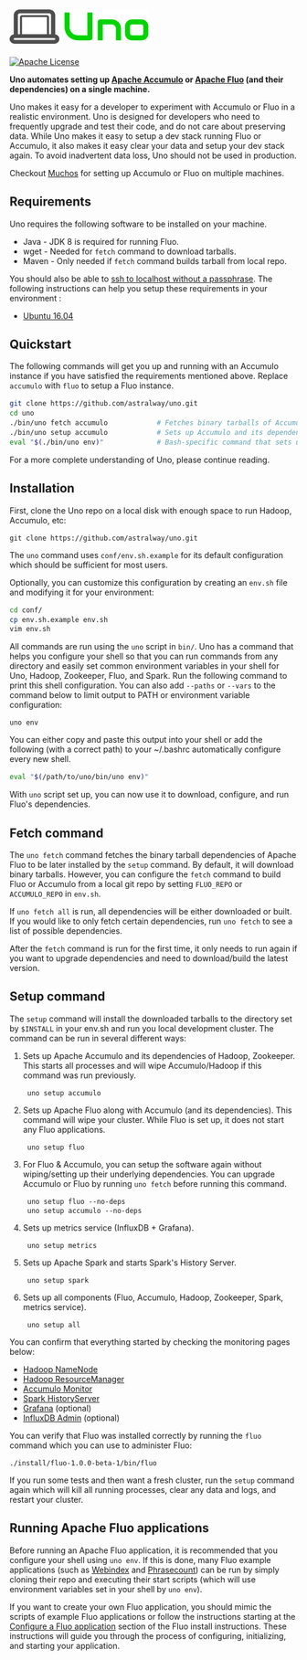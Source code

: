 ![Uno][logo]
---
[![Apache License][li]][ll]

**Uno automates setting up [Apache Accumulo][accumulo] or [Apache Fluo][fluo] (and their dependencies) on a single machine.**

Uno makes it easy for a developer to experiment with Accumulo or Fluo in a realistic environment.
Uno is designed for developers who need to frequently upgrade and test their code, and do not care
about preserving data. While Uno makes it easy to setup a dev stack running Fluo or Accumulo, it
also makes it easy clear your data and setup your dev stack again. To avoid inadvertent data loss,
Uno should not be used in production.

Checkout [Muchos] for setting up Accumulo or Fluo on multiple machines.

## Requirements

Uno requires the following software to be installed on your machine.

* Java - JDK 8 is required for running Fluo.
* wget - Needed for `fetch` command to download tarballs.
* Maven - Only needed if `fetch` command builds tarball from local repo.

You should also be able to [ssh to localhost without a passphrase][ssh-docs].
The following instructions can help you setup these requirements in your
environment :

 * [Ubuntu 16.04](/docs/ubuntu1604.md)

## Quickstart

The following commands will get you up and running with an Accumulo instance if you
have satisfied the requirements mentioned above.  Replace `accumulo` with `fluo` to
setup a Fluo instance.

```bash
git clone https://github.com/astralway/uno.git
cd uno
./bin/uno fetch accumulo            # Fetches binary tarballs of Accumulo and its dependencies
./bin/uno setup accumulo            # Sets up Accumulo and its dependencies (Hadoop & Zookeeper)
eval "$(./bin/uno env)"             # Bash-specific command that sets up current shell
```

For a more complete understanding of Uno, please continue reading.

## Installation

First, clone the Uno repo on a local disk with enough space to run Hadoop, Accumulo, etc:

    git clone https://github.com/astralway/uno.git

The `uno` command uses `conf/env.sh.example` for its default configuration which should be
sufficient for most users.

Optionally, you can customize this configuration by creating an `env.sh` file and modifying it for
your environment:

```bash
cd conf/
cp env.sh.example env.sh
vim env.sh
```

All commands are run using the `uno` script in `bin/`. Uno has a command that helps you configure
your shell so that you can run commands from any directory and easily set common environment
variables in your shell for Uno, Hadoop, Zookeeper, Fluo, and Spark. Run the following command to
print this shell configuration. You can also add `--paths` or `--vars` to the command below to limit
output to PATH or environment variable configuration:

    uno env

You can either copy and paste this output into your shell or add the following (with a correct path)
to your ~/.bashrc automatically configure every new shell.

```bash
eval "$(/path/to/uno/bin/uno env)"
```

With `uno` script set up, you can now use it to download, configure, and run Fluo's dependencies.

## Fetch command

The `uno fetch` command fetches the binary tarball dependencies of Apache Fluo to be later installed
by the `setup` command. By default, it will download binary tarballs. However, you can configure the
`fetch` command to build Fluo or Accumulo from a local git repo by setting `FLUO_REPO` or
`ACCUMULO_REPO` in `env.sh`.

If `uno fetch all` is run, all dependencies will be either downloaded or built. If you would like to
only fetch certain dependencies, run `uno fetch` to see a list of possible dependencies.

After the `fetch` command is run for the first time, it only needs to run again if you want to
upgrade dependencies and need to download/build the latest version.

## Setup command

The `setup` command will install the downloaded tarballs to the directory set by `$INSTALL` in your
env.sh and run you local development cluster. The command can be run in several different ways:

1. Sets up Apache Accumulo and its dependencies of Hadoop, Zookeeper. This starts all processes and
   will wipe Accumulo/Hadoop if this command was run previously.

        uno setup accumulo

2. Sets up Apache Fluo along with Accumulo (and its dependencies). This command will wipe your
   cluster. While Fluo is set up, it does not start any Fluo applications.

        uno setup fluo

3. For Fluo & Accumulo, you can setup the software again without wiping/setting up their underlying
   dependencies. You can upgrade Accumulo or Fluo by running `uno fetch` before running this command.

        uno setup fluo --no-deps
        uno setup accumulo --no-deps

4. Sets up metrics service (InfluxDB + Grafana).

        uno setup metrics

5. Sets up Apache Spark and starts Spark's History Server.

        uno setup spark

6. Sets up all components (Fluo, Accumulo, Hadoop, Zookeeper, Spark, metrics service).

        uno setup all

You can confirm that everything started by checking the monitoring pages below:

 * [Hadoop NameNode](http://localhost:50070/)
 * [Hadoop ResourceManager](http://localhost:8088/)
 * [Accumulo Monitor](http://localhost:50095/)
 * [Spark HistoryServer](http://localhost:18080/)
 * [Grafana](http://localhost:3000/) (optional)
 * [InfluxDB Admin](http://localhost:8083/) (optional)

You can verify that Fluo was installed correctly by running the `fluo` command which you can use
to administer Fluo:

    ./install/fluo-1.0.0-beta-1/bin/fluo

If you run some tests and then want a fresh cluster, run the `setup` command again which will
kill all running processes, clear any data and logs, and restart your cluster.

## Running Apache Fluo applications

Before running an Apache Fluo application, it is recommended that you configure your shell using
`uno env`. If this is done, many Fluo example applications (such as [Webindex] and [Phrasecount])
can be run by simply cloning their repo and executing their start scripts (which will use
environment variables set in your shell by `uno env`).

If you want to create your own Fluo application, you should mimic the scripts of example Fluo
applications or follow the instructions starting at the [Configure a Fluo application][configure]
section of the Fluo install instructions. These instructions will guide you through the process of
configuring, initializing, and starting your application.

[fluo]: http://fluo.apache.org/
[accumulo]: http://accumulo.apache.org/
[zookeeper]: http://zookeeper.apache.org/
[hadoop]: http://hadoop.apache.org/
[mirrors]: http://www.apache.org/dyn/closer.cgi
[Webindex]: https://github.com/astralway/webindex
[Phrasecount]: https://github.com/astralway/phrasecount
[configure]: https://github.com/apache/fluo/blob/master/docs/install.md#configure-a-fluo-application
[li]: http://img.shields.io/badge/license-ASL-blue.svg
[ll]: https://github.com/astralway/uno/blob/master/LICENSE
[logo]: contrib/uno-logo.png
[Muchos]: https://github.com/astralway/muchos
[ssh-docs]: https://hadoop.apache.org/docs/r2.7.2/hadoop-project-dist/hadoop-common/SingleCluster.html#Setup_passphraseless_ssh
